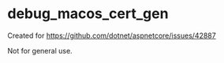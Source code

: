 # debug_macos_cert_gen
Created for https://github.com/dotnet/aspnetcore/issues/42887

Not for general use.

